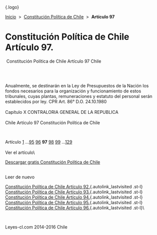 <div class="wrapper">

[](/index.htm){.logo}
<div class="breadcrumbs">

[Inicio](/index.htm)  &gt;  [Constitución Política de
Chile](/constitucion_politica_de_chile.htm "Constitución Política de Chile")
 &gt;  **Artículo 97**

</div>

<div class="middle">

<div class="container">

Constitución Política de Chile\
Artículo 97.
===============================

<div id="goser">

</div>

﻿
Constitución Política de Chile Artículo 97 Chile

\
﻿
<div id="squareAds">

</div>

<div id="statya">

Anualmente, se destinarán en la Ley de Presupuestos de la Nación los
fondos necesarios para la organización y funcionamiento de estos
tribunales, cuyas plantas, remuneraciones y estatuto del personal serán
establecidos por ley. CPR Art. 86° D.O. 24.10.1980\
\
Capítulo X CONTRALORIA GENERAL DE LA REPUBLICA\
\
Chile Artículo 97 Constitución Política de Chile

</div>

﻿
<div id="ads1">

</div>

<div class="breadstat">

Artículo
[1](/constitucion_politica_de_chile/1.htm) ...[95](/constitucion_politica_de_chile/95.htm) [96](/constitucion_politica_de_chile/96.htm) **97** [98](/constitucion_politica_de_chile/98.htm) [99](/constitucion_politica_de_chile/99.htm) ...[129](/constitucion_politica_de_chile/129.htm) \
\
Ver el artículo\

</div>

[Descargar gratis Constitución Política de
Chile](/constitucion_politica_de_chile/download.htm "Descargar gratis Constitución Política de Chile")
﻿
<div style="clear: left">

</div>

\
Leer de nuevo

[Constitución Política de Chile Artículo
92.](/constitucion_politica_de_chile/92.htm){.autolink_lastvisited
.st-l} [Constitución Política de Chile Artículo
93.](/constitucion_politica_de_chile/93.htm){.autolink_lastvisited
.st-l} [Constitución Política de Chile Artículo
94.](/constitucion_politica_de_chile/94.htm){.autolink_lastvisited
.st-l} [Constitución Política de Chile Artículo
95.](/constitucion_politica_de_chile/95.htm){.autolink_lastvisited
.st-l} [Constitución Política de Chile Artículo
96.](/constitucion_politica_de_chile/96.htm){.autolink_lastvisited
.st-l}\

</div>

﻿
<div id="LeftAds">

</div>

</div>

Leyes-cl.com 2014-2016 Chile

</div>
